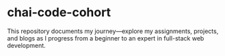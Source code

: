# chai-code-cohort
This repository documents my journey—explore my assignments, projects, and blogs as I progress from a beginner to an expert in full-stack web development.
